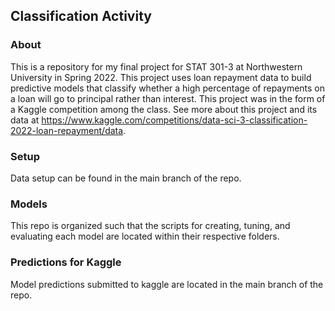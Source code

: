 ## Classification Activity


### About
This is a repository for my final project for STAT 301-3 at Northwestern University in Spring 2022. This project uses loan repayment data to build predictive models that classify whether a high percentage of repayments on a loan will go to principal rather than interest. This project was in the form of a Kaggle competition among the class.
See more about this project and its data at https://www.kaggle.com/competitions/data-sci-3-classification-2022-loan-repayment/data.


### Setup
Data setup can be found in the main branch of the repo. 


### Models
This repo is organized such that the scripts for creating, tuning, and evaluating each model are located within their respective folders. 


### Predictions for Kaggle
Model predictions submitted to kaggle are located in the main branch of the repo. 
